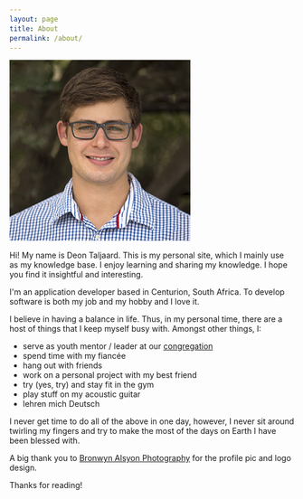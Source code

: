 ```yaml
---
layout: page
title: About
permalink: /about/
---
```


<img src="/assets/profile.jpg" alt="Deon Taljaard" class="profile" />

Hi! My name is Deon Taljaard. This is my personal site, which I mainly use as my knowledge base. I enjoy learning and sharing my knowledge. I hope you find it insightful and interesting.

I'm an application developer based in Centurion, South Africa. To develop software is both my job and my hobby and I love it. 

I believe in having a balance in life. Thus, in my personal time, there are a host of things that I keep myself busy with. Amongst other things, I:

* serve as youth mentor / leader at our [congregation](http://ashleagardenschurchofchrist.co.za/)
* spend time with my fiancée
* hang out with friends
* work on a personal project with my best friend
* try (yes, try) and stay fit in the gym
* play stuff on my acoustic guitar
* lehren mich Deutsch

I never get time to do all of the above in one day, however, I never sit around twirling my fingers and try to make the most of the days on Earth I have been blessed with.

A big thank you to <a href="http://www.bronwynalyson.com" target="_blank">Bronwyn Alsyon Photography</a> for the profile pic and logo design.

Thanks for reading!  



